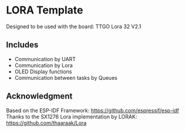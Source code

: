 # LORA Template
Designed to be used with the board: TTGO Lora 32 V2.1

## Includes
- Communication by UART
- Communication by Lora
- OLED Display functions
- Communication between tasks by Queues

## Acknowledgment
Based on the ESP-IDF Framework:  https://github.com/espressif/esp-idf   
Thanks to the SX1276 Lora implementation by LORAK: 
https://github.com/thaaraak/Lora
